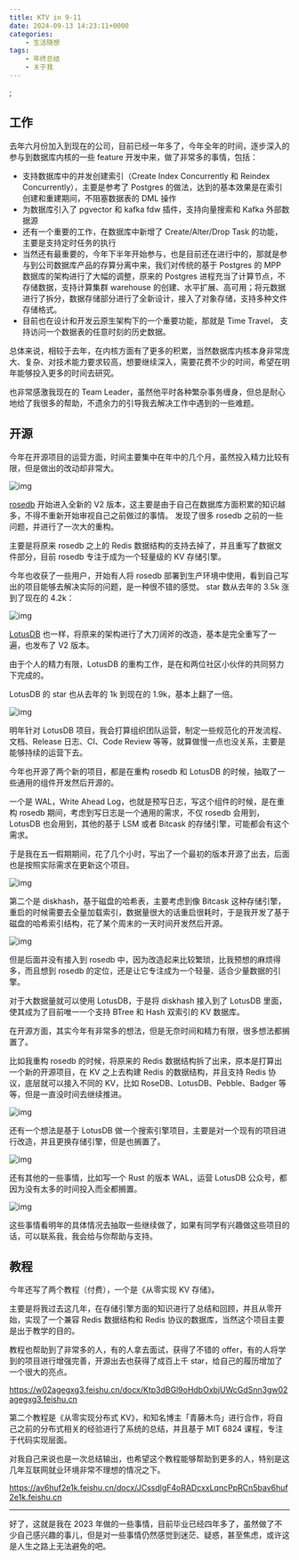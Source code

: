 ```yaml
---
title: KTV in 9-11
date: 2024-09-13 14:23:11+0000
categories:
    - 生活随想
tags:
    - 年终总结
    - 关于我
---
```


<script src="/bilibili-player.js" type="module"></script>

<bilibili-player bvid="BV1eM4EeeET2"></bilibili-player>;


## **工作**

去年六月份加入到现在的公司，目前已经一年多了，今年全年的时间，逐步深入的参与到数据库内核的一些 feature 开发中来，做了非常多的事情，包括：

- 支持数据库中的并发创建索引（Create Index Concurrently 和 Reindex Concurrently），主要是参考了 Postgres 的做法，达到的基本效果是在索引创建和重建期间，不阻塞数据表的 DML 操作
- 为数据库引入了 pgvector 和 kafka fdw 插件，支持向量搜索和 Kafka 外部数据源
- 还有一个重要的工作，在数据库中新增了 Create/Alter/Drop Task 的功能，主要是支持定时任务的执行
- 当然还有最重要的，今年下半年开始参与，也是目前还在进行中的，那就是参与到公司数据库产品的存算分离中来，我们对传统的基于 Postgres 的 MPP 数据库的架构进行了大幅的调整，原来的 Postgres 进程充当了计算节点，不存储数据，支持计算集群 warehouse 的创建、水平扩展、高可用；将元数据进行了拆分，数据存储部分进行了全新设计，接入了对象存储，支持多种文件存储格式。
- 目前也在设计和开发云原生架构下的一个重要功能，那就是 Time Travel， 支持访问一个数据表的任意时刻的历史数据。

总体来说，相较于去年，在内核方面有了更多的积累，当然数据库内核本身非常庞大、复杂、对技术能力要求较高，想要继续深入，需要花费不少的时间，希望在明年能够投入更多的时间去研究。

也非常感激我现在的 Team Leader，虽然他平时各种繁杂事务缠身，但总是耐心地给了我很多的帮助，不遗余力的引导我去解决工作中遇到的一些难题。

## **开源**

今年在开源项目的运营方面，时间主要集中在年中的几个月，虽然投入精力比较有限，但是做出的改动却非常大。

![img](https://pic4.zhimg.com/80/v2-11d2a4239344002edf53be1c9a3b120f_1440w.webp)

[rosedb](https://link.zhihu.com/?target=https%3A//github.com/rosedblabs/rosedb) 开始进入全新的 V2 版本，这主要是由于自己在数据库方面积累的知识越多，不得不重新开始审视自己之前做过的事情。 发现了很多 rosedb 之前的一些问题，并进行了一次大的重构。

主要是将原来 rosedb 之上的 Redis 数据结构的支持去掉了，并且重写了数据文件部分，目前 rosedb 专注于成为一个轻量级的 KV 存储引擎。

今年也收获了一些用户，开始有人将 rosedb 部署到生产环境中使用，看到自己写出的项目能够去解决实际的问题，是一种很不错的感觉。 star 数从去年的 3.5k 涨到了现在的 4.2k：

![img](https://pic2.zhimg.com/80/v2-238c63987a2dcde83e6ae34e259e1465_1440w.webp)

[LotusDB](https://link.zhihu.com/?target=https%3A//github.com/lotusdblabs/lotusdb) 也一样，将原来的架构进行了大刀阔斧的改造，基本是完全重写了一遍，也发布了 V2 版本。

由于个人的精力有限，LotusDB 的重构工作，是在和两位社区小伙伴的共同努力下完成的。

LotusDB 的 star 也从去年的 1k 到现在的 1.9k，基本上翻了一倍。

![img](https://pic2.zhimg.com/80/v2-1207c7ab2e440f08d160f9005b8b6151_1440w.webp)

明年针对 LotusDB 项目，我会打算组织团队运营，制定一些规范化的开发流程、文档、Release 日志、CI、Code Review 等等，就算做慢一点也没关系，主要是能够持续的运营下去。

今年也开源了两个新的项目，都是在重构 rosedb 和 LotusDB 的时候，抽取了一些通用的组件开发然后开源的。

一个是 WAL，Write Ahead Log，也就是预写日志，写这个组件的时候，是在重构 rosedb 期间，考虑到写日志是一个通用的需求，不仅 rosedb 会用到，LotusDB 也会用到，其他的基于 LSM 或者 Bitcask 的存储引擎，可能都会有这个需求。

于是我在五一假期期间，花了几个小时，写出了一个最初的版本开源了出去，后面也是按照实际需求在更新这个项目。

![img](https://pic3.zhimg.com/80/v2-fa69871e9b060cb4dbae08284e9da43e_1440w.webp)

第二个是 diskhash，基于磁盘的哈希表，主要考虑到像 Bitcask 这种存储引擎，重启的时候需要去全量加载索引，数据量很大的话重启很耗时，于是我开发了基于磁盘的哈希索引结构，花了某个周末的一天时间开发然后开源。

![img](https://pic3.zhimg.com/80/v2-c2c268a8edc36dce7d795c2df2e3e78a_1440w.webp)

但是后面并没有接入到 rosedb 中，因为改造起来比较繁琐，比我预想的麻烦得多，而且想到 rosedb 的定位，还是让它专注成为一个轻量、适合少量数据的引擎。

对于大数据量就可以使用 LotusDB，于是将 diskhash 接入到了 LotusDB 里面，使其成为了目前唯一一个支持 BTree 和 Hash 双索引的 KV 数据库。

在开源方面，其实今年有非常多的想法，但是无奈时间和精力有限，很多想法都搁置了。

比如我重构 rosedb 的时候，将原来的 Redis 数据结构拆了出来，原本是打算出一个新的开源项目，在 KV 之上去构建 Redis 的数据结构，并且支持 Redis 协议，底层就可以接入不同的 KV，比如 RoseDB、LotusDB、Pebble、Badger 等等，但是一直没时间去继续推进。

![img](https://pic1.zhimg.com/80/v2-74761627dfa2afe6f0f15c5b9095d6d0_1440w.webp)

还有一个想法是基于 LotusDB 做一个搜索引擎项目，主要是对一个现有的项目进行改造，并且更换存储引擎，但是也搁置了。

![img](https://pic3.zhimg.com/80/v2-7fcbac58f1d165835a1ebbb078f8c62a_1440w.webp)

还有其他的一些事情，比如写一个 Rust 的版本 WAL，运营 LotusDB 公众号，都因为没有太多的时间投入而全都搁置。

![img](https://pic3.zhimg.com/80/v2-68c117c1d37da34cacc49fdfc6b2c57e_1440w.webp)

这些事情看明年的具体情况去抽取一些继续做了，如果有同学有兴趣做这些项目的话，可以联系我，我会给与你帮助与支持。

## **教程**

今年还写了两个教程（付费），一个是《从零实现 KV 存储》。

主要是将我过去这几年，在存储引擎方面的知识进行了总结和回顾，并且从零开始，实现了一个兼容 Redis 数据结构和 Redis 协议的数据库，当然这个项目主要是出于教学的目的。

教程也帮助到了非常多的人，有的人拿去面试，获得了不错的 offer，有的人将学到的项目进行增强完善，开源出去也获得了成百上千 star，给自己的履历增加了一个很大的亮点。

https://w02agegxg3.feishu.cn/docx/Ktp3dBGl9oHdbOxbjUWcGdSnn3gw02agegxg3.feishu.cn

第二个教程是《从零实现分布式 KV》，和知名博主「青藤木鸟」进行合作，将自己之前的分布式相关的经验进行了系统的总结，并且基于 MIT 6824 课程，专注于代码实现层面。

对我自己来说也是一次总结输出，也希望这个教程能够帮助到更多的人，特别是这几年互联网就业环境非常不理想的情况之下。

https://av6huf2e1k.feishu.cn/docx/JCssdlgF4oRADcxxLqncPpRCn5bav6huf2e1k.feishu.cn

------

好了，这就是我在 2023 年做的一些事情，目前毕业已经四年多了，虽然做了不少自己感兴趣的事儿，但是对一些事情仍然感觉到迷茫、疑惑，甚至焦虑，或许这是人生之路上无法避免的吧。
